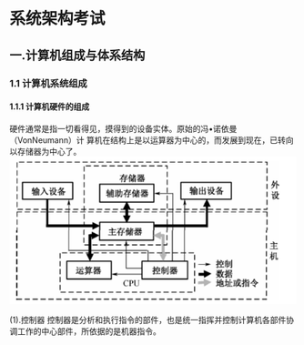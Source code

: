 # 系统架构考试

## 一.计算机组成与体系结构
### 1.1 计算机系统组成
#### 1.1.1 计算机硬件的组成

硬件通常是指一切看得见，摸得到的设备实体。原始的冯•诺依曼（VonNeumann）计
算机在结构上是以运算器为中心的，而发展到现在，已转向以存储器为中心了。
![img.png](img.png)

(1).控制器
控制器是分析和执行指令的部件，也是统一指挥并控制计算机各部件协
调工作的中心部件，所依据的是机器指令。